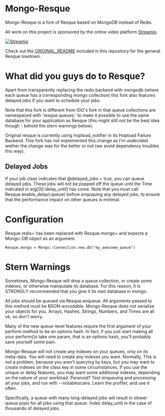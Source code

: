Mongo-Resque
============

Mongo-Resque is a fork of Resque based on MongoDB instead of Redis.

All work on this project is sponsored by the online video platform [Streamio](http://streamio.com).

[![Streamio](http://d253c4ja9jigvu.cloudfront.net/assets/small-logo.png)](http://streamio.com)

Check out the [ORIGINAL_README][0] included in this repository
for the general Resque lowdown.

What did you guys do to Resque?
===============================

Apart from transparently replacing the redis backend with mongodb
(where each queue has a corresponding mongo collection) this fork
also features delayed jobs if you want to schedule your jobs.

Note that this fork is different from IGO's fork in that queue
collections are namespaced with 'resque.queues.' to make it possible
to use the same database for your application as Resque (this might
still not be the best idea though - behold the stern warnings below).

Original resque is currently using hoptoad_notifier in its Hoptoad Failure
Backend. This fork has not implemented this change as I'm undecided wether 
the change was for the better or not (we avoid dependency troubles this way).

Delayed Jobs
------------

If your job class indicates that @delayed_jobs = true, you can queue
delayed jobs.  These jobs will not be popped off the queue until the
Time indicated in arg[0][:delay_until] has come.  Note that you must
call Resque.enable_delay(:queue) before enququing any delayed jobs, to
ensure that the performance impact on other queues is minimal.

Configuration
=============

Resque.redis= has been replaced with Resque.mongo= and expects a Mongo::DB
object as an argument.

    Resque.mongo = Mongo::Connection.new.db("my_awesome_queue")

Stern Warnings
==============

Sometimes, Mongo-Resque will drop a queue collection, or create some
indexes, or otherwise manipulate its database. For this reason, it is
STRONGLY recommended that you give it its own database in mongo.

All jobs should be queued via Resque.enqueue.  All arguments passed to
this method must be BSON-encodable. Mongo-Resque does not serialize
your objects for you.  Arrays, Hashes, Strings, Numbers, and Times
are all ok, so don't worry.

Many of the new queue-level features require the first argument of
your perform method to be an options hash.  In fact, if you just start
making all your perform()s take one param, that is an options hash,
you'll probably save yourself some pain.

Mongo-Resque will not create any indexes on your queues, only on its
meta-data.  You will need to create any indexes you want.  Normally,
This is not a problem, because you aren't querying by keys, but you may
want to create indexes on the class key in some circumstances.  If you 
use the unique or delay features, you may want some additional indexes, 
depending on the nature of your workload.  Paranoid?  Test enqueuing and 
processing all your jobs, and run with --notablescans.  Learn the profiler,
and use it often.

Specifically, a queue with many long-delayed jobs will result in slower queue pops
for all jobs using that queue.  Index delay_until in the case of
thousands of delayed jobs.

[0]: https://github.com/dbackeus/resque-mongo/blob/master/ORIGINAL_README.markdown
